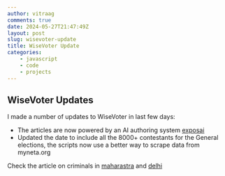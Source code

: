 ```yaml
---
author: vitraag
comments: true
date: 2024-05-27T21:47:49Z
layout: post
slug: wisevoter-update
title: WiseVoter Update
categories:
    - javascript
    - code
    - projects
---
```

## WiseVoter Updates

I made a number of updates to WiseVoter in last few days:

- The articles are now powered by an AI authoring system [exposai](https://exposai.wisevoter.org)
- Updated the date to include all the 8000+ contestants for the General elections, the scripts now use a better way to scrape data from myneta.org

Check the article on criminals in [maharastra](https://www.wisevoter.org/analysis/criminals) and [delhi](https://www.wisevoter.org/analysis/delhi-dilemma)




